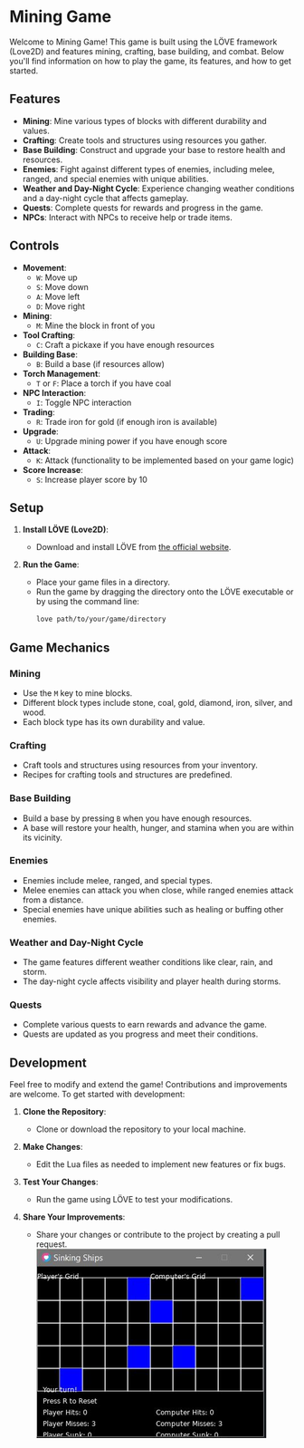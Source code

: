 # Mining Game

Welcome to Mining Game! This game is built using the LÖVE framework (Love2D) and features mining, crafting, base building, and combat. Below you'll find information on how to play the game, its features, and how to get started.

## Features

- **Mining**: Mine various types of blocks with different durability and values.
- **Crafting**: Create tools and structures using resources you gather.
- **Base Building**: Construct and upgrade your base to restore health and resources.
- **Enemies**: Fight against different types of enemies, including melee, ranged, and special enemies with unique abilities.
- **Weather and Day-Night Cycle**: Experience changing weather conditions and a day-night cycle that affects gameplay.
- **Quests**: Complete quests for rewards and progress in the game.
- **NPCs**: Interact with NPCs to receive help or trade items.

## Controls

- **Movement**: 
  - `W`: Move up
  - `S`: Move down
  - `A`: Move left
  - `D`: Move right
- **Mining**: 
  - `M`: Mine the block in front of you
- **Tool Crafting**:
  - `C`: Craft a pickaxe if you have enough resources
- **Building Base**:
  - `B`: Build a base (if resources allow)
- **Torch Management**:
  - `T` or `F`: Place a torch if you have coal
- **NPC Interaction**:
  - `I`: Toggle NPC interaction
- **Trading**:
  - `R`: Trade iron for gold (if enough iron is available)
- **Upgrade**:
  - `U`: Upgrade mining power if you have enough score
- **Attack**:
  - `K`: Attack (functionality to be implemented based on your game logic)
- **Score Increase**:
  - `S`: Increase player score by 10

## Setup

1. **Install LÖVE (Love2D)**:
   - Download and install LÖVE from [the official website](https://love2d.org/).

2. **Run the Game**:
   - Place your game files in a directory.
   - Run the game by dragging the directory onto the LÖVE executable or by using the command line:
     ```sh
     love path/to/your/game/directory
     ```

## Game Mechanics

### Mining

- Use the `M` key to mine blocks.
- Different block types include stone, coal, gold, diamond, iron, silver, and wood.
- Each block type has its own durability and value.

### Crafting

- Craft tools and structures using resources from your inventory.
- Recipes for crafting tools and structures are predefined.

### Base Building

- Build a base by pressing `B` when you have enough resources.
- A base will restore your health, hunger, and stamina when you are within its vicinity.

### Enemies

- Enemies include melee, ranged, and special types.
- Melee enemies can attack you when close, while ranged enemies attack from a distance.
- Special enemies have unique abilities such as healing or buffing other enemies.

### Weather and Day-Night Cycle

- The game features different weather conditions like clear, rain, and storm.
- The day-night cycle affects visibility and player health during storms.

### Quests

- Complete various quests to earn rewards and advance the game.
- Quests are updated as you progress and meet their conditions.

## Development

Feel free to modify and extend the game! Contributions and improvements are welcome. To get started with development:

1. **Clone the Repository**:
   - Clone or download the repository to your local machine.

2. **Make Changes**:
   - Edit the Lua files as needed to implement new features or fix bugs.

3. **Test Your Changes**:
   - Run the game using LÖVE to test your modifications.

4. **Share Your Improvements**:
   - Share your changes or contribute to the project by creating a pull request.
![](ship_screenshot.JPG)
